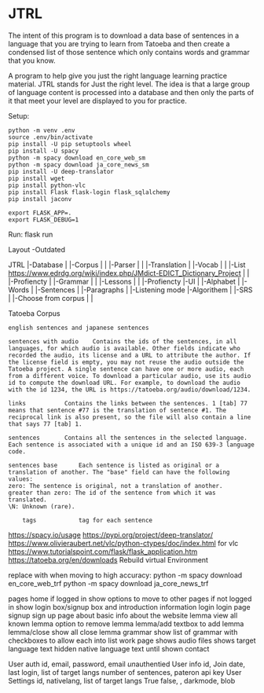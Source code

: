 # JTRL
The intent of this program is to download a data base of sentences in a language that you are trying to learn from Tatoeba and then create a condensed list of those sentence which only contains words and grammar that you know.


A program to help give you just the right language learning practice material.
JTRL stands for Just the right level.
The idea is that a large group of language content is processed into a database and then 
only the parts of it that meet your level are displayed to you for practice.

Setup:

	python -m venv .env
	source .env/bin/activate
	pip install -U pip setuptools wheel
	pip install -U spacy
	python -m spacy download en_core_web_sm		
	python -m spacy download ja_core_news_sm
	pip install -U deep-translator
	pip install wget
	pip install python-vlc
	pip install Flask flask-login flask_sqlalchemy
	pip install jaconv

	export FLASK_APP=.
	export FLASK_DEBUG=1

Run:
	flask run


Layout -Outdated


JTRL
|-Database
| |-Corpus
| | |-Parser
| | |-Translation
| |-Vocab
| | |-List   https://www.edrdg.org/wiki/index.php/JMdict-EDICT_Dictionary_Project
| | |-Profiencty
| |-Grammar
| | |-Lessons
| | |-Profiencty
|-UI
| |-Alphabet
| |-Words
| |-Sentences
| |-Paragraphs
| |-Listening mode
|-Algorithem
| |-SRS
| |-Choose from corpus
|
|

Tatoeba Corpus

	english sentences and japanese sentences 
	
	sentences with audio	Contains the ids of the sentences, in all languages, for which audio is available. Other fields indicate who recorded the audio, its license and a URL to attribute the author. If the license field is empty, you may not reuse the audio outside the Tatoeba project. A single sentence can have one or more audio, each from a different voice. To download a particular audio, use its audio id to compute the download URL. For example, to download the audio with the id 1234, the URL is https://tatoeba.org/audio/download/1234. 
	
	links			Contains the links between the sentences. 1 [tab] 77 means that sentence #77 is the translation of sentence #1. The reciprocal link is also present, so the file will also contain a line that says 77 [tab] 1. 
	
	sentences		Contains all the sentences in the selected language. Each sentence is associated with a unique id and an ISO 639-3 language code. 
	
	sentences base		Each sentence is listed as original or a translation of another. The "base" field can have the following values:
    zero: The sentence is original, not a translation of another.
    greater than zero: The id of the sentence from which it was translated.
    \N: Unknown (rare).
    
    	tags			tag for each sentence
    	



https://spacy.io/usage
https://pypi.org/project/deep-translator/
https://www.olivieraubert.net/vlc/python-ctypes/doc/index.html  for vlc
https://www.tutorialspoint.com/flask/flask_application.htm
https://tatoeba.org/en/downloads
Rebuild virtual Environment




replace with when moving to high accuracy:
python -m spacy download en_core_web_trf
python -m spacy download ja_core_news_trf



pages
	home
		if logged in show options to move to other pages
		if not logged in show login box/signup box and introduction information
	login
		login page
	signup
		sign up page
	about
		basic info about the website
	lemma
		view all known lemma
		option to remove lemma
	lemma/add
		textbox to add lemma
	lemma/close
		show all close lemma
	grammar
		show list of grammar with checkboxes to allow each into list
	work page
		shows audio files
		shows target language text
		hidden native language text until shown
	contact

User auth
	id, email, password, email *un*authentied
User info
	id, Join date, last login, list of target langs number of sentences, pateron api key
User Settings
	id, nativelang, list of target langs True false,  , darkmode, blob
